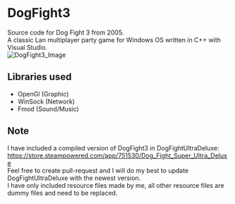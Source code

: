 # DogFight3
Source code for Dog Fight 3 from 2005.  
A classic Lan multiplayer party game for Windows OS written in C++ with Visual Studio.  
![DogFight3_Image](http://logicwork.net/timeline/sparetime/windows_df32.jpg)

## Libraries used
* OpenGl  (Graphic)  
* WinSock (Network)  
* Fmod    (Sound/Music)  

## Note
I have included a compiled version of DogFight3 in DogFightUltraDeluxe:  
https://store.steampowered.com/app/751530/Dog_Fight_Super_Ultra_Deluxe  
Feel free to create pull-request and I will do my best to update DogFightUltraDeluxe with the newest version.  
I have only included resource files made by me, all other resource files are dummy files and need to be replaced.
